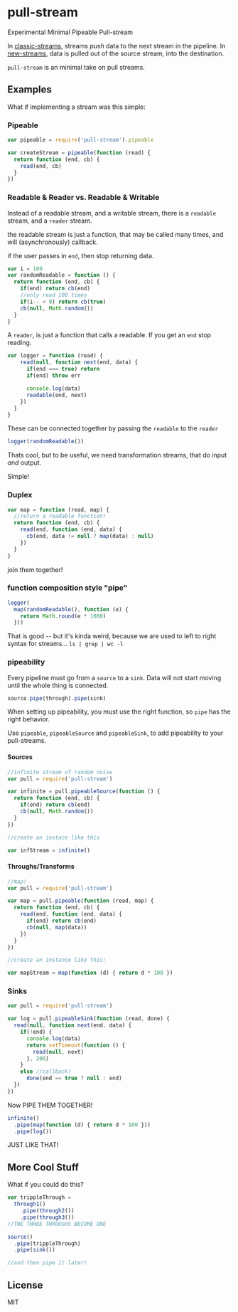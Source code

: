 # pull-stream

Experimental Minimal Pipeable Pull-stream

In [classic-streams](https://github.com/joyent/node/blob/v0.8/doc/api/stream.markdown),
streams _push_ data to the next stream in the pipeline.
In [new-streams](https://github.com/joyent/node/blob/v0.8/doc/api/stream.markdown),
data is pulled out of the source stream, into the destination.

`pull-stream` is an minimal take on pull streams.

## Examples

What if implementing a stream was this simple:

### Pipeable

``` js
var pipeable = require('pull-stream').pipeable

var createStream = pipeable(function (read) {
  return function (end, cb) {
    read(end, cb)
  }
})
```

### Readable & Reader vs. Readable & Writable

Instead of a readable stream, and a writable stream, there is a `readable` stream,
and a `reader` stream.

the readable stream is just a function, that may be called many times,
and will (asynchronously) callback.

if the user passes in `end`, then stop returning data.

``` js
var i = 100
var randomReadable = function () {
  return function (end, cb) {
    if(end) return cb(end)
    //only read 100 times
    if(i-- < 0) return cb(true)
    cb(null, Math.random())
  }
}
```

A `reader`, is just a function that calls a readable.
If you get an `end` stop reading.

``` js
var logger = function (read) {
    read(null, function next(end, data) {
      if(end === true) return
      if(end) throw err

      console.log(data)
      readable(end, next)
    })
  }
}
```

These can be connected together by passing the `readable` to the `reader`

``` js
logger(randomReadable())
```

Thats cool, but to be useful, we need transformation streams,
that do input _and_ output.

Simple!

### Duplex

``` js
var map = function (read, map) {
  //return a readable function!
  return function (end, cb) {
    read(end, function (end, data) {
      cb(end, data != null ? map(data) : null)
    })
  }
}
```

join them together!

### function composition style "pipe"

``` js
logger(
  map(randomReadable(), function (e) {
    return Math.round(e * 1000)
  }))
```

That is good -- but it's kinda weird,
because we are used to left to right syntax
for streams... `ls | grep | wc -l`

### pipeability

Every pipeline must go from a `source` to a `sink`.
Data will not start moving until the whole thing is connected.

``` js
source.pipe(through).pipe(sink)
```

When setting up pipeability, you must use the right
function, so `pipe` has the right behavior.

Use `pipeable`, `pipeableSource` and `pipeableSink`,
to add pipeability to your pull-streams.

#### Sources

``` js
//infinite stream of random noise
var pull = require('pull-stream')

var infinite = pull.pipeableSource(function () {
  return function (end, cb) {
    if(end) return cb(end)
    cb(null, Math.random())
  }
})

//create an instace like this

var infStream = infinite()
```

#### Throughs/Transforms

``` js
//map!
var pull = require('pull-stream')

var map = pull.pipeable(function (read, map) {
  return function (end, cb) {
    read(end, function (end, data) {
      if(end) return cb(end)
      cb(null, map(data))
    })
  }
})

//create an instance like this:

var mapStream = map(function (d) { return d * 100 })
```

### Sinks

``` js
var pull = require('pull-stream')

var log = pull.pipeableSink(function (read, done) {
  read(null, function next(end, data) {
    if(!end) {
      console.log(data)
      return setTimeout(function () {
        read(null, next)
      }, 200)
    }
    else //callback!
      done(end == true ? null : end)
  })
})
```

Now PIPE THEM TOGETHER!

``` js
infinite()
  .pipe(map(function (d) { return d * 100 }))
  .pipe(log())
```

JUST LIKE THAT!

## More Cool Stuff

What if you could do this?

``` js
var trippleThrough = 
  through1()
    .pipe(through2())
    .pipe(through3())
//THE THREE THROUGHS BECOME ONE

source()
  .pipe(trippleThrough)
  .pipe(sink())

//and then pipe it later!
```

## License

MIT
